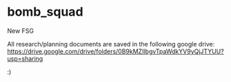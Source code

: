 # bomb_squad

New FSG

All research/planning documents are saved in the following google drive:
https://drive.google.com/drive/folders/0B9kMZIlbgvTpaWdkYV9yQjJTYUU?usp=sharing

:)
